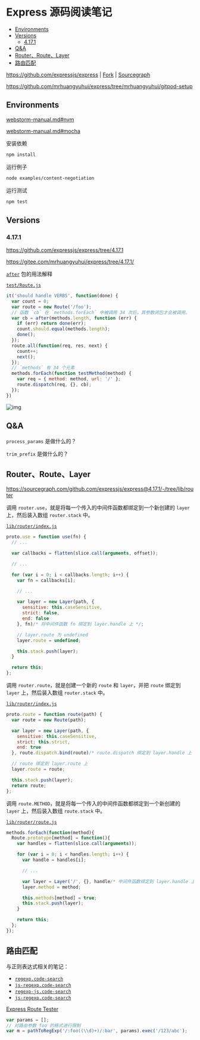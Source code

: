 <!-- #express-code -->
<!-- omit in toc -->
# Express 源码阅读笔记

- [Environments](#environments)
- [Versions](#versions)
  - [4.17.1](#4171)
- [Q&A](#qa)
- [Router、Route、Layer](#routerroutelayer)
- [路由匹配](#路由匹配)

<https://github.com/expressjs/express> | [Fork](https://github.com/mrhuangyuhui/express) | [Sourcegraph](https://sourcegraph.com/github.com/expressjs/express)

<https://github.com/mrhuangyuhui/express/tree/mrhuangyuhui/gitpod-setup>

## Environments

[webstorm-manual.md#nvm](/ide/webstorm-manual.md)

[webstorm-manual.md#mocha](/ide/webstorm-manual.md#mocha)

安装依赖

```bash
npm install
```

运行例子

```bash
node examples/content-negotiation
```

运行测试

```bash
npm test
```

## Versions

### 4.17.1

<https://github.com/expressjs/express/tree/4.17.1>

<https://gitee.com/mrhuangyuhui/express/tree/4.17.1/>

[`after`](https://npm.taobao.org/package/after) 包的用法解释

[`test/Route.js`](https://sourcegraph.com/github.com/expressjs/express@4.17.1/-/blob/test/Route.js#L32)

```js
it('should handle VERBS', function(done) {
  var count = 0;
  var route = new Route('/foo');
  // 函数 `cb` 在 `methods.forEach` 中被调用 34 次后，其参数闭包才会被调用。
  var cb = after(methods.length, function (err) {
    if (err) return done(err);
    count.should.equal(methods.length);
    done();
  });
  route.all(function(req, res, next) {
    count++;
    next();
  });
  // `methods` 有 34 个元素
  methods.forEach(function testMethod(method) {
    var req = { method: method, url: '/' };
    route.dispatch(req, {}, cb);
  });
})
```

![img](https://gitee.com/mrhuangyuhui/images/raw/master/express/express-methods-1.jpg)

## Q&A

`process_params` 是做什么的？

`trim_prefix` 是做什么的？

## Router、Route、Layer

<https://sourcegraph.com/github.com/expressjs/express@4.17.1/-/tree/lib/router>

调用 `router.use`，就是将每一个传入的中间件函数都绑定到一个新创建的 `layer` 上，然后装入数组 `router.stack` 中。

[`lib/router/index.js`](https://sourcegraph.com/github.com/expressjs/express@4.17.1/-/blob/lib/router/index.js#L428)

```js
proto.use = function use(fn) {
  // ...

  var callbacks = flatten(slice.call(arguments, offset));

  // ...

  for (var i = 0; i < callbacks.length; i++) {
    var fn = callbacks[i];

    // ...

    var layer = new Layer(path, {
      sensitive: this.caseSensitive,
      strict: false,
      end: false
    }, fn)/* 将中间件函数 fn 绑定到 layer.handle 上 */;

    // layer.route 为 undefined
    layer.route = undefined;

    this.stack.push(layer);
  }

  return this;
};
```

调用 `router.route`，就是创建一个新的 `route` 和 `layer`，并把 `route` 绑定到 `layer` 上，然后装入数组 `router.stack` 中。

[`lib/router/index.js`](https://sourcegraph.com/github.com/expressjs/express@4.17.1/-/blob/lib/router/index.js#L491)

```js
proto.route = function route(path) {
  var route = new Route(path);

  var layer = new Layer(path, {
    sensitive: this.caseSensitive,
    strict: this.strict,
    end: true
  }, route.dispatch.bind(route)/* route.dispatch 绑定到 layer.handle 上 */);

  // route 绑定到 layer.route 上
  layer.route = route;

  this.stack.push(layer);
  return route;
};
```

调用 `route.METHOD`，就是将每一个传入的中间件函数都绑定到一个新创建的 `layer` 上，然后装入数组 `route.stack` 中。

[`lib/router/route.js`](https://sourcegraph.com/github.com/expressjs/express@4.17.1/-/blob/lib/router/route.js#L192)

```js
methods.forEach(function(method){
  Route.prototype[method] = function(){
    var handles = flatten(slice.call(arguments));

    for (var i = 0; i < handles.length; i++) {
      var handle = handles[i];

      // ...

      var layer = Layer('/', {}, handle/* 中间件函数绑定到 layer.handle 上 */);
      layer.method = method;

      this.methods[method] = true;
      this.stack.push(layer);
    }

    return this;
  };
});
```

## 路由匹配

与正则表达式相关的笔记：

- [`regexp.code-search`](/searches/regexp)
- [`js-regexp.code-search`](/searches/js-regexp.code-search)
- [`regexp-js.code-search`](/searches/regexp-js.code-search)
- [`js-regexp.code-search`](/searches/js-regexp.code-search)

[Express Route Tester](http://forbeslindesay.github.io/express-route-tester/)

```js
var params = [];
// 对路由参数 foo 的格式进行限制
var m = pathToRegExp('/:foo((\\d)+)/:bar', params).exec('/123/abc');
```
